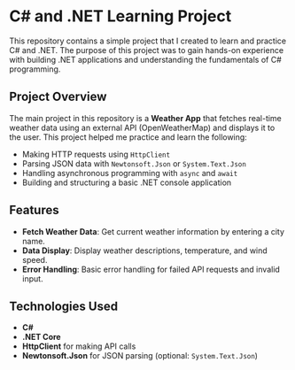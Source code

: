 # C# and .NET Learning Project

This repository contains a simple project that I created to learn and practice C# and .NET. The purpose of this project was to gain hands-on experience with building .NET applications and understanding the fundamentals of C# programming.

## Project Overview

The main project in this repository is a **Weather App** that fetches real-time weather data using an external API (OpenWeatherMap) and displays it to the user. This project helped me practice and learn the following:

- Making HTTP requests using `HttpClient`
- Parsing JSON data with `Newtonsoft.Json` or `System.Text.Json`
- Handling asynchronous programming with `async` and `await`
- Building and structuring a basic .NET console application

## Features

- **Fetch Weather Data**: Get current weather information by entering a city name.
- **Data Display**: Display weather descriptions, temperature, and wind speed.
- **Error Handling**: Basic error handling for failed API requests and invalid input.

## Technologies Used

- **C#**
- **.NET Core**
- **HttpClient** for making API calls
- **Newtonsoft.Json** for JSON parsing (optional: `System.Text.Json`)